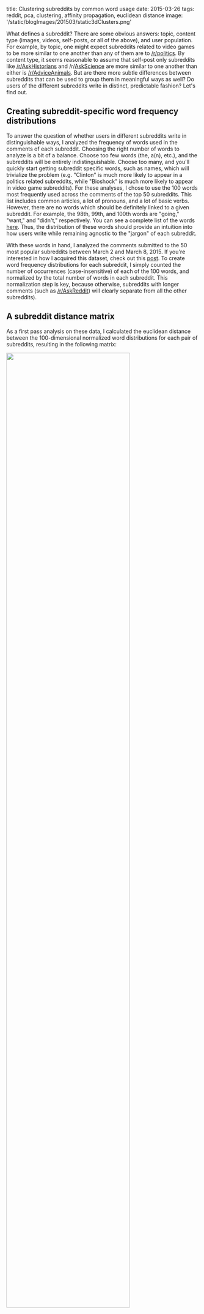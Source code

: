 title: Clustering subreddits by common word usage
date: 2015-03-26
tags: reddit, pca, clustering, affinity propagation, euclidean distance
image: '/static/blogImages/201503/static3dClusters.png'

What defines a subreddit? There are some obvious answers: topic, content type (images, videos, self-posts, or all of the above), and user population. For example, by topic, one might expect subreddits related to video games to be more similar to one another than any of them are to [/r/politics](http://www.reddit.com/r/politics). By content type, it seems reasonable to assume that self-post only subreddits like [/r/AskHistorians](http://reddit.com/r/askhistorians) and /r/[AskScience](http://www.reddit.com/r/askscience) are more similar to one another than either is [/r/AdviceAnimals](http://www.reddit.com/r/adviceanimals). But are there more subtle differences between subreddits that can be used to group them in meaningful ways as well? Do users of the different subreddits write in distinct, predictable fashion? Let's find out. 

<div id="breakStart"></div>

## Creating subreddit-specific word frequency distributions ##

To answer the question of whether users in different subreddits write in distinguishable ways, I analyzed the frequency of words used in the comments of each subreddit. Choosing the right number of words to analyze is a bit of a balance. Choose too few words (the, a(n), etc.), and the subreddits will be entirely indistinguishable. Choose too many, and you'll quickly start getting subreddit specific words, such as names, which will trivialize the problem (e.g. "Clinton" is much more likely to appear in a politics related subreddits, while "Bioshock" is much more likely to appear in video game subreddits). For these analyses, I chose to use the 100 words most frequently used across the comments of the top 50 subreddits. This list includes common articles, a lot of pronouns, and a lot of basic verbs. However, there are no words which should be definitely linked to a given subreddit. For example, the 98th, 99th, and 100th words are "going," "want," and "didn't," respectively. You can see a complete list of the words [here](/static/blogImages/201503/100_MostFreqWords.png). Thus, the distribution of these words should provide an intuition into how users write while remaining agnostic to the "jargon" of each subreddit.  

With these words in hand, I analyzed the comments submitted to the 50 most popular subreddits between March 2 and March 8, 2015. If you're interested in how I acquired this dataset, check out this [post](http://www.arimorcos.com/blog/Creating%20a%20Reddit%20Dataset/). To create word frequency distributions for each subreddit, I simply counted the number of occurrences (case-insensitive) of each of the 100 words, and normalized by the total number of words in each subreddit. This normalization step is key, because otherwise, subreddits with longer comments (such as [/r/AskReddit](http://reddit.com/r/askreddit)) will clearly separate from all the other subreddits). 

## A subreddit distance matrix ##

As a first pass analysis on these data, I calculated the euclidean distance between the 100-dimensional normalized word distributions for each pair of subreddits, resulting in the following matrix: 

<img src='/static/blogImages/201503/distMat.png' width=80% class="centeredImage"></img>

Each point in the matrix represents the comparison between two subreddits. Cooler colors signify more similar subreddits, hotter colors subreddits that are more different. Elements along the diagonal represent a comparison of a subreddit to itself, so the distance is 0. Also note that there's no directionality to these comparisons so the matrix is symmetric. 

A few observations pop out immediately. First, there are a few bastions of blue off the diagonal. In a lot of ways, these make intuitive sense. [/r/funny](http://www.reddit.com/r/funny), [/r/pics](http://www.reddit.com/r/pics), [/r/gifs](http://www.reddit.com/r/gifs), [/r/WTF](http://www.reddit.com/r/WTF), and [/r/videos](http://www.reddit.com/r/videos) are all pretty similar to one another. All of these subreddits link to content as opposed to self-posts, they all are or once were default subreddits, and none of them are known for "serious" conversation. 

Second, [/r/circlejerk](http://www.reddit.com/r/circlejerk) is different from every other subreddit. Third, the sports subreddits ([/r/nba](http://www.reddit.com/r/nba), [/r/nfl](http://www.reddit.com/r/nfl), [/r/SquaredCircle](http://www.reddit.com/r/SquaredCircle), and [/r/soccer](http://www.reddit.com/r/soccer)) are all pretty similar as are the variety of video game subreddits. 

There are many more observations to be made from this matrix, but it's a little challenging to quickly grasp the clusters using this technique. Let's try a different method which might make this easier.

## Clustering subreddits ##

Instead of plotting a distance matrix, it would be substantially more intuitive to plot the subreddits such that there location described their similarity. Unfortunately, we've yet to find a great way to visualize a 100-dimensional space, so I used [principal components analysis (PCA)](http://en.wikipedia.org/wiki/Principal_component_analysis), one of the most basic forms of dimensionality reduction, to allow us to better visualize the data. There's quite a bit of structure in the data, as the first three principal components explain more than 50% of the total variance, and the first 15 explain more than 90%.

<img src='/static/blogImages/201503/pcVarExp.png' width=50% class="centeredImage"></img>

I then used [affinity propagation](http://en.wikipedia.org/wiki/Affinity_propagation), a clustering algorithm based on message passing, to cluster the data in the first 3 principal components. One really nice feature of affinity propagation is that, as opposed to k-means clustering, it doesn't require you to estimate the number of clusters beforehand. The algorithm clustered the data into 7 nicely separated clusters, as displayed in images below.

<img src='/static/blogImages/201503/pca3d.gif' width=60% class="centeredImage"></img>
<img src='/static/blogImages/201503/cluster2D.png' width=80% class="centeredImage"></img>

From this image, we can see that, not only does the data cluster cleanly, the clusters make sense. The orange cluster contains all the sports subreddits, the navy blue cluster contains the content subreddits discussed above, the royal blue cluster contains the video game subreddits, the green cluster contains an odd assortment of subreddits with no clear pattern, and the teal cluster contains the more intellectual subreddits. 

Interestingly, the most similar pair of subreddits, [/r/gentlemanboners](http://www.reddit.com/r/gentlemanboners) and [/r/Celebs](http://www.reddit.com/r/Celebs), define a cluster all on their own, as does [/r/circlejerk](http://www.reddit.com/r/circlejerk). 

## What defines the subreddit clusters? ##

So we can cluster the subreddits cleanly, but what defines these clusters? As a general overview, we can look at the contribution of each word to each of the principal components. 

<img src='/static/blogImages/201503/pcContributions.png' width=80% class="centeredImage"></img>

The above plot shows the sum of the absolute values of the contributions to each of the first three principal components. If we look at the words which have the largest contribution, they tend to be pronouns and possessive pronouns (my, I, you, she, her, etc.), along with a few other miscellaneous words like "looks."

But what about individual clusters? To analyze the words that define individual subreddits, I calculated the mean frequency for each word across all the subreddits and then divided each subreddit's distribution by the mean distribution. A value of 1 indicates that the word has the same frequency as the mean frequency for that word. Values above/below 1 indicate that the word is over/underrepresented. So, what does this look like for the gentlemanboners/Celebs cluster? 

<img src='/static/blogImages/201503/gentlemanBonersCelebs.png' width=80% class="centeredImage"></img>

Comically, the cluster is defined by a nine-fold overrepresentation of "she," an eight-fold overrepresentation of "her," and a five-fold overrepresentation of "looks," along with an underrepresentation of "he," "his," and "people." The sports subreddits, on the other hand, are defined by pretty much the opposite phenomenon. Take [/r/nfl](http://www.reddit.com/r/nfl) for example:

<img src='/static/blogImages/201503/nfl.png' width=80% class="centeredImage"></img>

Sports subreddits: overrepresentation of male pronouns, along with an underrepresentation of female pronouns along with "looks." What about the subreddits in the green cluster such as [/r/trollXChromosomes](http://www.reddit.com/r/trollxchromosomes)? 

<img src='/static/blogImages/201503/trollXChromosomes.png' width=80% class="centeredImage"></img>

Again, the subreddits in this cluster are defined by pronouns, but this time by pronouns associated with oneself such as "I," "my," "me," and "I'm."

The other clusters are defined by more subtle patterns, and are less dominated by individual words. However, I want to point out one more which I find personally gratifying. What defines [/r/science](http://www.reddit.com/r/science)?

<img src='/static/blogImages/201503/science.png' width=80% class="centeredImage"></img>

Again, some pronouns, but perhaps reflecting the collective spirit of science, the singular pronouns are all underrepresented while the only overrepresented pronoun is "we."

## Conclusions ##

Overall, I'm quite pleased with how this analysis turned out. Not only did subreddits cluster in a reasonable fashion according to topics, many of the clusters can be defined by differences in just a few individual words, with pronouns having a disproportionate influence. How we write says a lot about us. 

You can check out the iPython notebook used to perform these analyses [here](http://nbviewer.ipython.org/github/arimorcos/reddit_analyses/blob/master/Cluster%20comments.ipynb#).

<div id="breakEnd"></div>